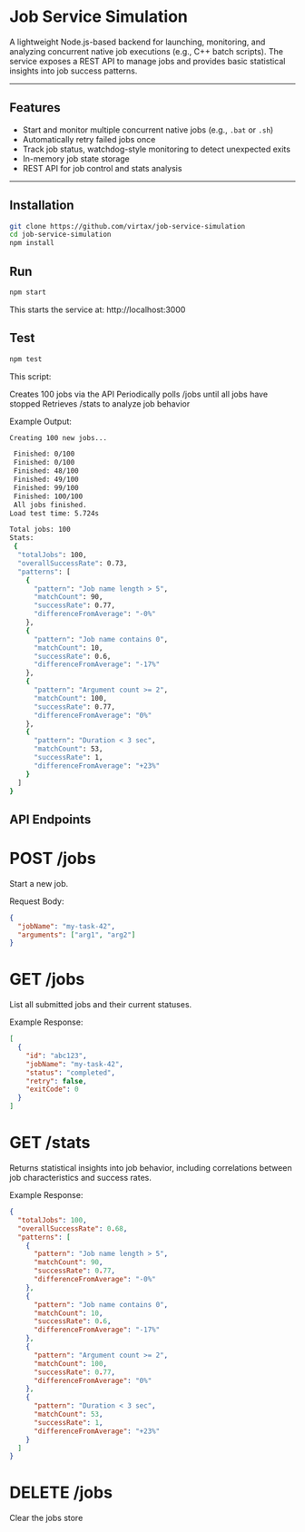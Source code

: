 
# Job Service Simulation

A lightweight Node.js-based backend for launching, monitoring, and analyzing concurrent native job executions (e.g., C++ batch scripts). The service exposes a REST API to manage jobs and provides basic statistical insights into job success patterns.

---

## Features

- Start and monitor multiple concurrent native jobs (e.g., `.bat` or `.sh`)
- Automatically retry failed jobs once
- Track job status, watchdog-style monitoring to detect unexpected exits
- In-memory job state storage
- REST API for job control and stats analysis

---

## Installation

```bash
git clone https://github.com/virtax/job-service-simulation
cd job-service-simulation
npm install
```

## Run

```bash
npm start
```
This starts the service at: http://localhost:3000

## Test

```bash
npm test
```

This script:

Creates 100 jobs via the API
Periodically polls /jobs until all jobs have stopped
Retrieves /stats to analyze job behavior

Example Output:
```bash
Creating 100 new jobs...

 Finished: 0/100
 Finished: 0/100
 Finished: 48/100
 Finished: 49/100
 Finished: 99/100
 Finished: 100/100
 All jobs finished.
Load test time: 5.724s

Total jobs: 100
Stats:
 {
  "totalJobs": 100,
  "overallSuccessRate": 0.73,
  "patterns": [
    {
      "pattern": "Job name length > 5",
      "matchCount": 90,
      "successRate": 0.77,
      "differenceFromAverage": "-0%"
    },
    {
      "pattern": "Job name contains 0",
      "matchCount": 10,
      "successRate": 0.6,
      "differenceFromAverage": "-17%"
    },
    {
      "pattern": "Argument count >= 2",
      "matchCount": 100,
      "successRate": 0.77,
      "differenceFromAverage": "0%"
    },
    {
      "pattern": "Duration < 3 sec",
      "matchCount": 53,
      "successRate": 1,
      "differenceFromAverage": "+23%"
    }
  ]
}
```
## API Endpoints

# POST /jobs
Start a new job.

Request Body:
```json
{
  "jobName": "my-task-42",
  "arguments": ["arg1", "arg2"]
}
```
# GET /jobs
List all submitted jobs and their current statuses.

Example Response:
```json
[
  {
    "id": "abc123",
    "jobName": "my-task-42",
    "status": "completed",
    "retry": false,
    "exitCode": 0
  }
]
```
# GET /stats
Returns statistical insights into job behavior, including correlations between job characteristics and success rates.

Example Response:
```json
{
  "totalJobs": 100,
  "overallSuccessRate": 0.68,
  "patterns": [
    {
      "pattern": "Job name length > 5",
      "matchCount": 90,
      "successRate": 0.77,
      "differenceFromAverage": "-0%"
    },
    {
      "pattern": "Job name contains 0",
      "matchCount": 10,
      "successRate": 0.6,
      "differenceFromAverage": "-17%"
    },
    {
      "pattern": "Argument count >= 2",
      "matchCount": 100,
      "successRate": 0.77,
      "differenceFromAverage": "0%"
    },
    {
      "pattern": "Duration < 3 sec",
      "matchCount": 53,
      "successRate": 1,
      "differenceFromAverage": "+23%"
    }
  ]
}
```

# DELETE /jobs
Clear the jobs store
